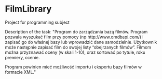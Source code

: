 # FilmLibrary
Project for programming subject

Description of the task:
"Program do zarządzania bazą filmów. Program pozwala wyszukać film przy pomocy (np http://www.omdbapi.com/) i zapisać go do właśnej bazy lub wprowadzić dane samodzielnie. Użytkownik może następnie zapisać film do swojej listy “obejrzanych filmów”. Filmom można przyznawać oceny (w skali 1-10), oraz sortować po tytule, roku premiery, ocenie.

Program powinien mieć możliwość importu i eksportu bazy filmów w formacie XML."
